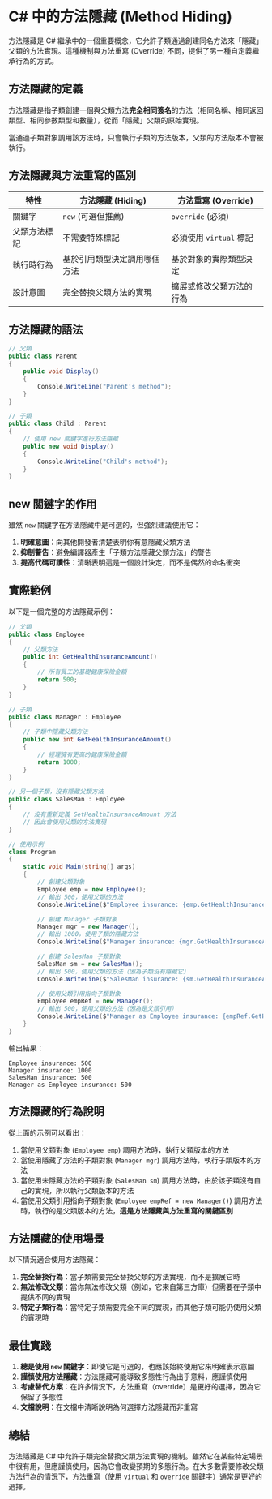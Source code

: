 # C# 中的方法隱藏 (Method Hiding)

方法隱藏是 C# 繼承中的一個重要概念，它允許子類通過創建同名方法來「隱藏」父類的方法實現。這種機制與方法重寫 (Override) 不同，提供了另一種自定義繼承行為的方式。

## 方法隱藏的定義

方法隱藏是指子類創建一個與父類方法**完全相同簽名**的方法（相同名稱、相同返回類型、相同參數類型和數量），從而「隱藏」父類的原始實現。

當通過子類對象調用該方法時，只會執行子類的方法版本，父類的方法版本不會被執行。

## 方法隱藏與方法重寫的區別

| 特性         | 方法隱藏 (Hiding)            | 方法重寫 (Override)      |
| ------------ | ---------------------------- | ------------------------ |
| 關鍵字       | `new` (可選但推薦)           | `override` (必須)        |
| 父類方法標記 | 不需要特殊標記               | 必須使用 `virtual` 標記  |
| 執行時行為   | 基於引用類型決定調用哪個方法 | 基於對象的實際類型決定   |
| 設計意圖     | 完全替換父類方法的實現       | 擴展或修改父類方法的行為 |

## 方法隱藏的語法

```csharp
// 父類
public class Parent
{
    public void Display()
    {
        Console.WriteLine("Parent's method");
    }
}

// 子類
public class Child : Parent
{
    // 使用 new 關鍵字進行方法隱藏
    public new void Display()
    {
        Console.WriteLine("Child's method");
    }
}
```

## new 關鍵字的作用

雖然 `new` 關鍵字在方法隱藏中是可選的，但強烈建議使用它：

1. **明確意圖**：向其他開發者清楚表明你有意隱藏父類方法
2. **抑制警告**：避免編譯器產生「子類方法隱藏父類方法」的警告
3. **提高代碼可讀性**：清晰表明這是一個設計決定，而不是偶然的命名衝突

## 實際範例

以下是一個完整的方法隱藏示例：

```csharp
// 父類
public class Employee
{
    // 父類方法
    public int GetHealthInsuranceAmount()
    {
        // 所有員工的基礎健康保險金額
        return 500;
    }
}

// 子類
public class Manager : Employee
{
    // 子類中隱藏父類方法
    public new int GetHealthInsuranceAmount()
    {
        // 經理擁有更高的健康保險金額
        return 1000;
    }
}

// 另一個子類，沒有隱藏父類方法
public class SalesMan : Employee
{
    // 沒有重新定義 GetHealthInsuranceAmount 方法
    // 因此會使用父類的方法實現
}

// 使用示例
class Program
{
    static void Main(string[] args)
    {
        // 創建父類對象
        Employee emp = new Employee();
        // 輸出 500，使用父類的方法
        Console.WriteLine($"Employee insurance: {emp.GetHealthInsuranceAmount()}");

        // 創建 Manager 子類對象
        Manager mgr = new Manager();
        // 輸出 1000，使用子類的隱藏方法
        Console.WriteLine($"Manager insurance: {mgr.GetHealthInsuranceAmount()}");

        // 創建 SalesMan 子類對象
        SalesMan sm = new SalesMan();
        // 輸出 500，使用父類的方法（因為子類沒有隱藏它）
        Console.WriteLine($"SalesMan insurance: {sm.GetHealthInsuranceAmount()}");

        // 使用父類引用指向子類對象
        Employee empRef = new Manager();
        // 輸出 500，使用父類的方法（因為是父類引用）
        Console.WriteLine($"Manager as Employee insurance: {empRef.GetHealthInsuranceAmount()}");
    }
}
```

輸出結果：

```
Employee insurance: 500
Manager insurance: 1000
SalesMan insurance: 500
Manager as Employee insurance: 500
```

## 方法隱藏的行為說明

從上面的示例可以看出：

1. 當使用父類對象 (`Employee emp`) 調用方法時，執行父類版本的方法
2. 當使用隱藏了方法的子類對象 (`Manager mgr`) 調用方法時，執行子類版本的方法
3. 當使用未隱藏方法的子類對象 (`SalesMan sm`) 調用方法時，由於該子類沒有自己的實現，所以執行父類版本的方法
4. 當使用父類引用指向子類對象 (`Employee empRef = new Manager()`) 調用方法時，執行的是父類版本的方法，**這是方法隱藏與方法重寫的關鍵區別**

## 方法隱藏的使用場景

以下情況適合使用方法隱藏：

1. **完全替換行為**：當子類需要完全替換父類的方法實現，而不是擴展它時
2. **無法修改父類**：當你無法修改父類（例如，它來自第三方庫）但需要在子類中提供不同的實現
3. **特定子類行為**：當特定子類需要完全不同的實現，而其他子類可能仍使用父類的實現時

## 最佳實踐

1. **總是使用 `new` 關鍵字**：即使它是可選的，也應該始終使用它來明確表示意圖
2. **謹慎使用方法隱藏**：方法隱藏可能導致多態性行為出乎意料，應謹慎使用
3. **考慮替代方案**：在許多情況下，方法重寫（override）是更好的選擇，因為它保留了多態性
4. **文檔說明**：在文檔中清晰說明為何選擇方法隱藏而非重寫

## 總結

方法隱藏是 C# 中允許子類完全替換父類方法實現的機制。雖然它在某些特定場景中很有用，但應謹慎使用，因為它會改變預期的多態行為。在大多數需要修改父類方法行為的情況下，方法重寫（使用 `virtual` 和 `override` 關鍵字）通常是更好的選擇。
